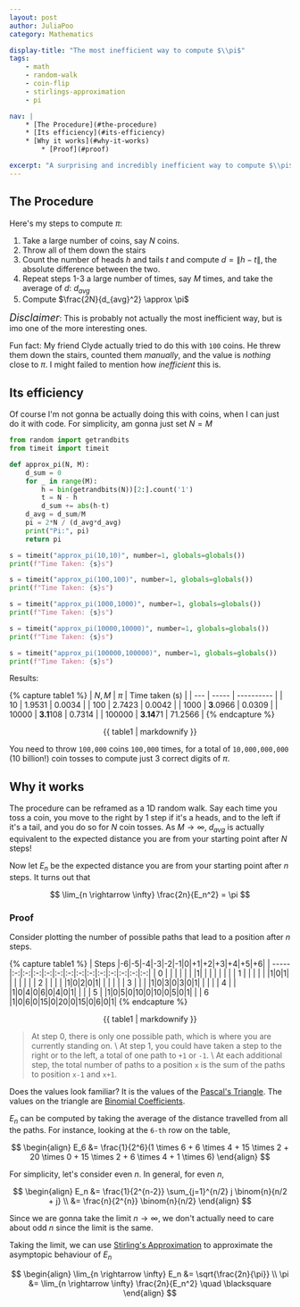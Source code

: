 ```yaml
---
layout: post
author: JuliaPoo
category: Mathematics

display-title: "The most inefficient way to compute $\\pi$"
tags:
    - math
    - random-walk
    - coin-flip
    - stirlings-approximation
    - pi

nav: |
    * [The Procedure](#the-procedure)
    * [Its efficiency](#its-efficiency)
    * [Why it works](#why-it-works)
        * [Proof](#proof)

excerpt: "A surprising and incredibly inefficient way to compute $\\pi$ based on coin flips"
---
```


## The Procedure

Here's my steps to compute $\pi$:

1. Take a large number of coins, say $N$ coins.
2. Throw all of them down the stairs
3. Count the number of heads $h$ and tails $t$ and compute $d = \|h-t\|$, the absolute difference between the two.
4. Repeat steps 1-3 a large number of times, say $M$ times, and take the average of $d$: $d_{avg}$
5. Compute $\frac{2N}{d_{avg}^2} \approx \pi$

<span class="glow-text" style="font-size:large">_Disclaimer_</span>: This is probably not actually the most inefficient way, but is imo one of the more interesting ones.

Fun fact: My friend Clyde actually tried to do this with `100` coins. He threw them down the stairs, counted them _manually_, and the value is _nothing_ close to $\pi$. I might failed to mention how _inefficient_ this is.

## Its efficiency

Of course I'm not gonna be actually doing this with coins, when I can just do it with code. For simplicity, am gonna just set $N = M$

```py
from random import getrandbits
from timeit import timeit

def approx_pi(N, M):
    d_sum = 0
    for _ in range(M):
        h = bin(getrandbits(N))[2:].count('1')
        t = N - h
        d_sum += abs(h-t)
    d_avg = d_sum/M
    pi = 2*N / (d_avg*d_avg)
    print("Pi:", pi)
    return pi

s = timeit("approx_pi(10,10)", number=1, globals=globals())
print(f"Time Taken: {s}s")

s = timeit("approx_pi(100,100)", number=1, globals=globals())
print(f"Time Taken: {s}s")

s = timeit("approx_pi(1000,1000)", number=1, globals=globals())
print(f"Time Taken: {s}s")

s = timeit("approx_pi(10000,10000)", number=1, globals=globals())
print(f"Time Taken: {s}s")

s = timeit("approx_pi(100000,100000)", number=1, globals=globals())
print(f"Time Taken: {s}s")
```

Results:

{% capture table1 %}
| $N,M$ | $\pi$ | Time taken (s) |
| --- | ----- | ---------- |
| 10  | 1.9531 | 0.0034 |
| 100 | 2.7423 | 0.0042 |
| 1000 | <span class="glow-text">**3**</span>.0966 | 0.0309 |
| 10000 | <span class="glow-text">**3.1**</span>108 | 0.7314 |
| 100000 | <span class="glow-text">**3.14**</span>71 | 71.2566 |
{% endcapture %}

<center>
{{ table1 | markdownify }}
</center>

You need to throw `100,000` coins `100,000` times, for a total of `10,000,000,000` (10 billion!) coin tosses to compute just 3 correct digits of $\pi$.

## Why it works

The procedure can be reframed as a 1D random walk. Say each time you toss a coin, you move to the right by 1 step if it's a heads, and to the left if it's a tail, and you do so for $N$ coin tosses. As $M \rightarrow \infty$, $d_{avg}$ is actually equivalent to the expected distance you are from your starting point after $N$ steps!

Now let $E_n$ be the expected distance you are from your starting point after $n$ steps. It turns out that

$$
\lim_{n \rightarrow \infty} \frac{2n}{E_n^2} = \pi
$$

### Proof

Consider plotting the number of possible paths that lead to a position after $n$ steps.

{% capture table1 %}
| Steps |-6|-5|-4|-3|-2|-1|0|+1|+2|+3|+4|+5|+6|
| ----- |:-:|:-:|:-:|:-:|:-:|:-:|:-:|:-:|:-:|:-:|:-:|:-:|:-:|
| 0     | | | | | | |1| | | | | | |
| 1     | | | | | |1|0|1| | | | | |
| 2     | | | | |1|0|2|0|1| | | | |
| 3     | | | |1|0|3|0|3|0|1| | | |
| 4     | | |1|0|4|0|6|0|4|0|1| | |
| 5     | |1|0|5|0|10|0|10|0|5|0|1| |
| 6     |1|0|6|0|15|0|20|0|15|0|6|0|1|
{% endcapture %}

<center class="table-no-outline">
{{ table1 | markdownify }}
</center>

> At step $0$, there is only one possible path, which is where you are currently standing on. \\
> At step $1$, you could have taken a step to the right or to the left, a total of one path to `+1` or `-1`. \\
> At each additional step, the total number of paths to a position `x` is the sum of the paths to position `x-1` and `x+1`.

Does the values look familiar? It is the values of the [Pascal's Triangle](https://en.wikipedia.org/wiki/Pascal%27s_triangle). The values on the triangle are [Binomial Coefficients](https://en.wikipedia.org/wiki/Binomial_coefficient).

$E_n$ can be computed by taking the average of the distance travelled from all the paths. For instance, looking at the `6-th` row on the table, 

$$
\begin{align}
E_6 &= \frac{1}{2^6}(1 \times 6 + 6 \times 4 + 15 \times 2 + 20 \times 0 + 15 \times 2 + 6 \times 4 + 1 \times 6)
\end{align}
$$

For simplicity, let's consider even $n$. In general, for even $n$, 

$$
\begin{align}
E_n &= \frac{1}{2^{n-2}} \sum_{j=1}^{n/2} j \binom{n}{n/2 + j} \\
&= \frac{n}{2^{n}} \binom{n}{n/2} 
\end{align}
$$

Since we are gonna take the limit $n \rightarrow \infty$, we don't actually need to care about odd $n$ since the limit is the same. 

Taking the limit, we can use [Stirling's Approximation](https://en.wikipedia.org/wiki/Stirling%27s_approximation) to approximate the asymptopic behaviour of $E_n$

$$
\begin{align}
\lim_{n \rightarrow \infty} E_n &= \sqrt{\frac{2n}{\pi}} \\
\pi &= \lim_{n \rightarrow \infty} \frac{2n}{E_n^2} \quad \blacksquare
\end{align}
$$